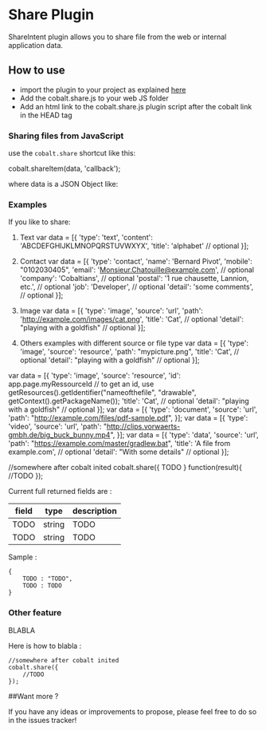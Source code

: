 # Share Plugin

ShareIntent plugin allows you to share file from the web or internal application data.

## How to use

* import the plugin to your project as explained [here](https://github.com/cobaltians/cobalt/wiki/Plugins-usage)
* Add the cobalt.share.js to your web JS folder
* Add an html link to the cobalt.share.js plugin script after the cobalt link in the HEAD tag

### Sharing files from JavaScript

use the `cobalt.share` shortcut like this:

cobalt.shareItem(data, 'callback');

where data is a JSON Object like:

### Examples

If you like to share:

1. Text
var data = [{
   'type': 'text',
   'content': 'ABCDEFGHIJKLMNOPQRSTUVWXYX',
   'title': 'alphabet' // optional
}];

2. Contact
var data = [{
   'type': 'contact',
   'name': 'Bernard Pivot',
   'mobile': "0102030405",
   'email': 'Monsieur.Chatouille@example.com', // optional
   'company': 'Cobaltians', // optional
   'postal': '1 rue chausette, Lannion, etc.', // optional
   'job': 'Developer', // optional
   'detail': 'some comments', // optional
}];

3. Image
var data = [{
   'type': 'image',
   'source': 'url',
   'path': 'http://example.com/images/cat.png',
   'title': 'Cat', // optional
   'detail': "playing with a goldfish" // optional
}];

4. Others examples with different source or file type
var data = [{
   'type': 'image',
   'source': 'resource',
   'path': "mypicture.png",
   'title': 'Cat', // optional
   'detail': "playing with a goldfish" // optional
}];

var data = [{
   'type': 'image',
   'source': 'resource',
   'id': app.page.myRessourceId // to get an id, use getResources().getIdentifier("nameofthefile", "drawable", getContext().getPackageName());
   'title': 'Cat', // optional
   'detail': "playing with a goldfish" // optional
}];
var data = [{
    'type': 'document',
    'source': 'url',
    'path': "http://example.com/files/pdf-sample.pdf",
}];
var data = [{
    'type': 'video',
    'source': 'url',
    'path': "http://clips.vorwaerts-gmbh.de/big_buck_bunny.mp4",
}];
var data = [{
    'type': 'data',
    'source': 'url',
    'path': "https://example.com/master/gradlew.bat",
    'title': 'A file from example.com', // optional
    'detail': "With some details" // optional
}];

//somewhere after cobalt inited
cobalt.share({ TODO } function(result){
   //TODO 
});

Current full returned fields are :

| field | type | description |
| ----- | ---- | ----------- |
| TODO | string     | TODO |
| TODO | string     | TODO |

Sample : 

    {
        TODO : "TODO",
        TODO : TODO
    }

### Other feature

BLABLA

Here is how to blabla :

    //somewhere after cobalt inited
    cobalt.share({
        //TODO
    });


##Want more ?

If you have any ideas or improvements to propose, please feel free to do so in the issues tracker!

